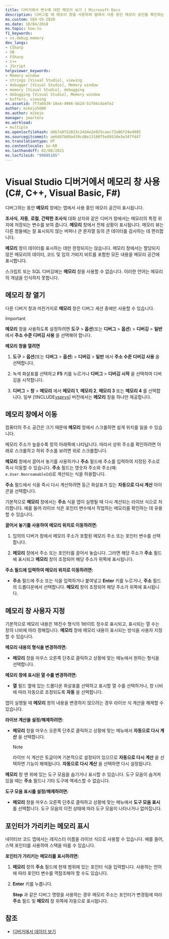 ```yaml
---
title: 디버거에서 변수에 대한 메모리 보기 | Microsoft Docs
description: 디버그할 때 메모리 창을 사용하여 앱에서 사용 중인 메모리 공간을 확인하는 방법을 알아봅니다. 다른 창에는 변수와 메모리 내 해당 변수의 위치가 표시됩니다.
ms.custom: SEO-VS-2020
ms.date: 10/04/2018
ms.topic: how-to
f1_keywords:
- vs.debug.memory
dev_langs:
- CSharp
- VB
- FSharp
- C++
- JScript
helpviewer_keywords:
- Memory window
- strings [Visual Studio], viewing
- debugger [Visual Studio], Memory window
- memory [Visual Studio], debugging
- debugging [Visual Studio], Memory window
- buffers, viewing
ms.assetid: 7f7a0439-10e4-4966-bb2d-51f04cda4fe2
author: mikejo5000
ms.author: mikejo
manager: jmartens
ms.workload:
- multiple
ms.openlocfilehash: ddb7a9f22033c24d4e2e925caec73a86f24e4985
ms.sourcegitcommit: ae6d47b09a439cd0e13180f5e89510e3e347fd47
ms.translationtype: HT
ms.contentlocale: ko-KR
ms.lasthandoff: 02/08/2021
ms.locfileid: "99885185"
---
```

# <a name="use-the-memory-windows-in-the-visual-studio-debugger-c-c-visual-basic-f"></a>Visual Studio 디버거에서 메모리 창 사용(C#, C++, Visual Basic, F#)

디버그하는 동안 **메모리** 창에는 앱에서 사용 중인 메모리 공간이 표시됩니다.

**조사식**, **자동**, **로컬**, **간략한 조사식** 대화 상자와 같은 디버거 창에서는 메모리의 특정 위치에 저장되는 변수를 보여 줍니다. **메모리** 창에서 전체 상황이 표시됩니다. 메모리 뷰는 다른 창들에는 잘 표시되지 않는 버퍼나 큰 문자열 등의 큰 데이터를 검사하는 데 편리합니다.

**메모리** 창이 데이터를 표시하는 데만 한정되지는 않습니다. 메모리 창에서는 할당되지 않은 메모리의 데이터, 코드 및 임의 가비지 비트를 포함한 모든 내용을 메모리 공간에 표시합니다.

스크립트 또는 SQL 디버깅에는 **메모리** 창을 사용할 수 없습니다. 이러한 언어는 메모리의 개념을 인식하지 못합니다.

## <a name="open-a-memory-window"></a>메모리 창 열기

다른 디버거 창과 마찬가지로 **메모리** 창은 디버그 세션 중에만 사용할 수 있습니다.

>[!IMPORTANT]
>**메모리** 창을 사용하도록 설정하려면 **도구** > **옵션**(또는 **디버그** > **옵션**) > **디버깅** > **일반** 에서 **주소 수준 디버깅 사용** 을 선택해야 합니다.

**메모리 창을 열려면**

1. **도구** > **옵션**(또는 **디버그** > **옵션**) > **디버깅** > **일반** 에서 **주소 수준 디버깅 사용** 을 선택합니다.

1. 녹색 화살표를 선택하고 **F5** 키를 누르거나 **디버그** > **디버깅 시작** 을 선택하여 디버깅을 시작합니다.

2. **디버그** > **창** > **메모리** 에서 **메모리 1**, **메모리 2**, **메모리 3** 또는 **메모리 4** 를 선택합니다. 일부 [!INCLUDE[vsprvs](../code-quality/includes/vsprvs_md.md)] 버전에서는 **메모리** 창을 하나만 제공합니다.

## <a name="move-around-in-the-memory-window"></a>메모리 창에서 이동

컴퓨터의 주소 공간은 크기 때문에 **메모리** 창에서 스크롤하면 쉽게 위치를 잃을 수 있습니다.

메모리 주소가 높을수록 창의 아래쪽에 나타납니다. 따라서 상위 주소를 확인하려면 아래로 스크롤하고 하위 주소를 보려면 위로 스크롤합니다.

**메모리** 창에서 끌어서 놓기를 사용하거나 **주소** 필드에 주소를 입력하여 지정된 주소로 즉시 이동할 수 있습니다. **주소** 필드는 영숫자 주소와 주소(예: `e.User.NonroamableId`)로 계산되는 식을 허용합니다.

**주소** 필드에서 식을 즉시 다시 계산하려면 둥근 화살표가 있는 **자동으로 다시 계산** 아이콘을 선택합니다.

기본적으로 **메모리** 창에서는 **주소** 식을 앱이 실행될 때 다시 계산되는 라이브 식으로 처리합니다. 예를 들어 라이브 식은 포인터 변수에서 작업하는 메모리를 확인하는 데 유용할 수 있습니다.

**끌어서 놓기를 사용하여 메모리 위치로 이동하려면:**

1. 임의의 디버거 창에서 메모리 주소가 포함된 메모리 주소 또는 포인터 변수를 선택합니다.

2. **메모리** 창에서 주소 또는 포인터를 끌어서 놓습니다. 그러면 해당 주소가 **주소** 필드에 표시되고 **메모리** 창이 조정되어 해당 주소가 위쪽에 표시됩니다.

**주소 필드에 입력하여 메모리 위치로 이동하려면:**

- **주소** 필드에 주소 또는 식을 입력하거나 붙여넣고 **Enter** 키를 누르거나, **주소** 필드의 드롭다운에서 선택합니다. **메모리** 창이 조정되어 해당 주소가 위쪽에 표시됩니다.

## <a name="customize-the-memory-window"></a>메모리 창 사용자 지정

기본적으로 메모리 내용은 16진수 형식의 1바이트 정수로 표시되고, 표시되는 열 수는 창의 너비에 따라 정해집니다. **메모리** 창에 메모리 내용이 표시되는 방식을 사용자 지정할 수 있습니다.

**메모리 내용의 형식을 변경하려면:**

- **메모리** 창을 마우스 오른쪽 단추로 클릭하고 상황에 맞는 메뉴에서 원하는 형식을 선택합니다.

**메모리 창에 표시된 열 수를 변경하려면:**

- **열** 필드 옆에 있는 드롭다운 화살표를 선택하고 표시할 열 수를 선택하거나, 창 너비에 따라 자동으로 조정되도록 **자동** 을 선택합니다.

앱이 실행될 때 **메모리** 창의 내용을 변경하지 않으려는 경우 라이브 식 계산을 해제할 수 있습니다.

**라이브 계산을 설정/해제하려면:**

- **메모리** 창을 마우스 오른쪽 단추로 클릭하고 상황에 맞는 메뉴에서 **자동으로 다시 계산** 을 선택합니다.

  >[!NOTE]
  >라이브 식 계산은 토글이며 기본적으로 설정되어 있으므로 **자동으로 다시 계산** 을 선택하면 기능이 해제됩니다. **자동으로 다시 계산** 을 선택하면 다시 설정됩니다.

**메모리** 창 맨 위에 있는 도구 모음을 숨기거나 표시할 수 있습니다. 도구 모음이 숨겨져 있을 때는 **주소** 필드나 기타 도구에 액세스할 수 없습니다.

**도구 모음 표시를 설정/해제하려면:**

- **메모리** 창을 마우스 오른쪽 단추로 클릭하고 상황에 맞는 메뉴에서 **도구 모음 표시** 를 선택합니다. 도구 모음의 이전 상태에 따라 도구 모음이 나타나거나 없어집니다.

## <a name="follow-a-pointer-through-memory"></a>포인터가 가리키는 메모리 표시

네이티브 코드 앱에서는 레지스터 이름을 라이브 식으로 사용할 수 있습니다. 예를 들어, 스택 포인터를 사용하여 스택을 따를 수 있습니다.

**포인터가 가리키는 메모리를 표시하려면:**

1. **메모리** 창의 **주소** 필드에 현재 범위에 있는 포인터 식을 입력합니다. 사용하는 언어에 따라 포인터 변수를 역참조해야 할 수도 있습니다.

2. **Enter** 키를 누릅니다.

   **Step** 과 같은 디버그 명령을 사용하는 경우 메모리 주소는 포인터가 변경됨에 따라 **주소** 필드 및 **메모리** 창 위쪽에 자동으로 표시됩니다.

## <a name="see-also"></a>참조
- [디버거에서 데이터 보기](../debugger/viewing-data-in-the-debugger.md)
